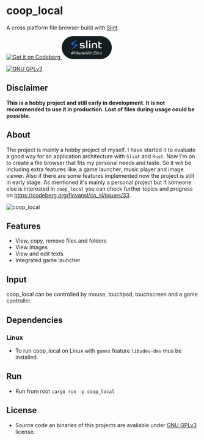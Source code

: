 <!--
SPDX-FileCopyrightText: 2023 Florian Blasius <co_sl@tutanota.com>
SPDX-License-Identifier: GPL-3.0-only
-->

# coop_local

A cross platform file browser build with [Slint](https://slint.dev/).

<a href="https://codeberg.org/flovansl/co_sl">
    <img alt="Get it on Codeberg" src="https://get-it-on.codeberg.org/get-it-on-blue-on-white.png" height="60">
</a>
<a href="https://slint.dev">
    <img alt="#MadeWithSlint" src="https://raw.githubusercontent.com/slint-ui/slint/master/logo//MadeWithSlint-logo-light.svg" height="60">
</a>

[![GNU GPLv3](https://img.shields.io/badge/license-GPLv3-green.svg)](../../LICENSES/GPL-3.0-only.txt)


## Disclaimer

**This is a hobby project and still early in development. It is not recommended to use it in production. Lost of files during usage could be possible.**

## About

The project is mainly a hobby project of myself. I have started it to evaluate a good way for an application architecture with `Slint` and `Rust`.
Now I'm on to create a file browser that fits my personal needs and taste. So it will be including extra features like. a game launcher, music player and image viewer.
Also if there are some features implemented now the project is still in early stage. As mentioned it's mainly a personal project but if someone else is interested in `coop_local` you can check further topics and progress on https://codeberg.org/flovansl/co_sl/issues/33.

 <img alt="coop_local" src="https://codeberg.org/flovansl/pages//attachments/9ba12373-c14d-4016-a875-401b9c3df3d0" width="320" />

## Features

* View, copy, remove files and folders
* View images
* View and edit texts
* Integrated game launcher

## Input

coop_local can be controlled by mouse, touchpad, touchscreen and a game controller.

## Dependencies

### Linux

* To run coop_local on Linux with `games` feature `libudev-dev` mus be installed.

## Run

* Run from root `cargo run -p coop_local`

## License

* Source code an binaries of this projects are available under [GNU GPLv3](../../LICENSES/GPL-3.0-only.txt) license.
